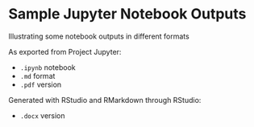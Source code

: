 # Sample Jupyter Notebook Outputs

Illustrating some notebook outputs in different formats

As exported from Project Jupyter: 

- `.ipynb` notebook
- `.md` format
- `.pdf` version

Generated with RStudio and RMarkdown through RStudio:

- `.docx` version
